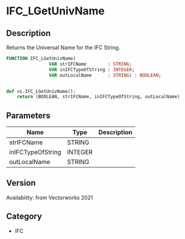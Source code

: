 # IFC_LGetUnivName

## Description
Returns the Universal Name for the IFC String.

```pascal
FUNCTION IFC_LGetUnivName(
				VAR strIFCName        : STRING;
				VAR inIFCTypeOfString : INTEGER;
				VAR outLocalName      : STRING) : BOOLEAN;
```

```python

def vs.IFC_LGetUnivName():
    return (BOOLEAN, strIFCName, inIFCTypeOfString, outLocalName)
```

## Parameters
|Name|Type|Description|
|---|---|---|
|strIFCName|STRING||
|inIFCTypeOfString|INTEGER||
|outLocalName|STRING||

## Version
Availability: from Vectorworks 2021
## Category
* IFC

